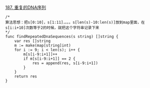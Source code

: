 [187. 重复的DNA序列](https://leetcode-cn.com/problems/repeated-dna-sequences/)

```golang
/*
算法思想：把s[0:10]，s[1:11]，。。。s[len(s)-10:len(s)]放到map里面，在s[i:i+10]次数等于2的时候，就把这个字符串记录下来
*/
func findRepeatedDnaSequences(s string) []string {
	var res []string
	m := make(map[string]int)
	for i := 9; i < len(s); i++ {
		m[s[i-9:i+1]]++
		if m[s[i-9:i+1]] == 2 {
			res = append(res, s[i-9:i+1])
		}
	}
	return res
}
```
